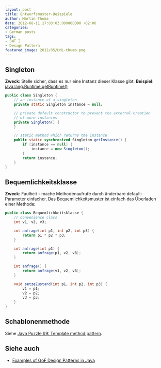```yaml
---
layout: post
title: Entwurfsmuster-Beispiele
author: Martin Thoma
date: 2012-08-11 17:00:03.000000000 +02:00
categories:
- German posts
tags:
- SWT I
- Design Pattern
featured_image: 2012/05/UML-thumb.png
---
```

<h2>Singleton</h2>
<strong>Zweck</strong>: Stelle sicher, dass es nur eine Instanz dieser Klasse gibt.
<strong>Beispiel</strong>: <a href="http://docs.oracle.com/javase/6/docs/api/java/lang/Runtime.html#getRuntime%28%29">java.lang.Runtime.getRuntime()</a>

```java
public class Singleton {
    // an instance of a singleton
    private static Singleton instance = null;

    // private default constructor to prevent the external creation
    // of more instances
    private Singleton() {
    }

    // static method which returns the instance
    public static synchronized Singleton getInstance() {
        if (instance == null) {
            instance = new Singleton();
        }
        return instance;
    }
}
```

<h2>Bequemlichkeitsklasse</h2>
<strong>Zweck</strong>: Faulheit - mache Methodenaufrufe durch &auml;nderbare default-Parameter einfacher.
Das Bequemlichkeitsmuster ist einfach das &Uuml;berladen einer Methode:

```java
public class Bequemlichkeitsklasse {
    // convenience class
    int v1, v2, v3;

    int anfrage(int p1, int p2, int p3) {
        return p1 * p2 * p3;
    }

    int anfrage(int p1) {
        return anfrage(p1, v2, v3);
    }

    int anfrage() {
        return anfrage(v1, v2, v3);
    }

    void setzeZustand(int p1, int p2, int p3) {
        v1 = p1;
        v2 = p2;
        v3 = p3;
    }
}
```

<h2>Schablonenmethode</h2>
Siehe <a href="../java-puzzle-9-template-method-pattern">Java Puzzle #9: Template method pattern</a>.

<h2>Siehe auch</h2>
<ul>
  <li><a href="http://stackoverflow.com/a/2707195/562769">Examples of GoF Design Patterns in Java</a></li>
</ul>
